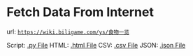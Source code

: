 # Fetch Data From Internet

url: [`https://wiki.biligame.com/ys/食物一览`](https://wiki.biligame.com/ys/食物一览)

Script: [.py File](./get_data.py)
HTML: [.html File](./output.html)
CSV: [.csv File](./output.csv)
JSON: [.json File](./output.json)